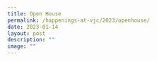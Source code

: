 ```yaml
---
title: Open House
permalink: /happenings-at-vjc/2023/openhouse/
date: 2023-01-14
layout: post
description: ""
image: ""
---
```

